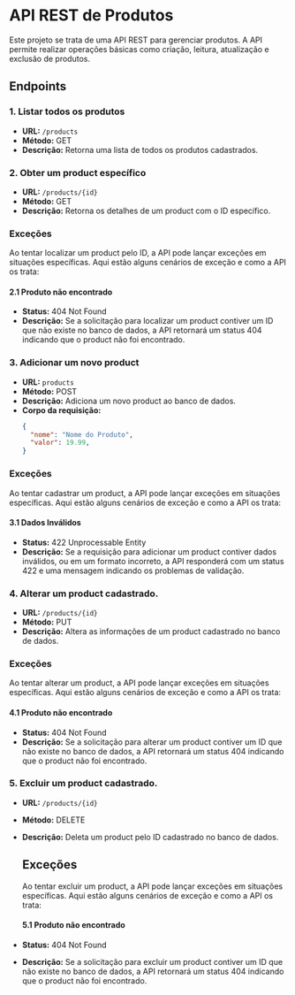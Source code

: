# API REST de Produtos

Este projeto se trata de uma API REST para gerenciar produtos. A API permite realizar operações básicas como criação, leitura, atualização e exclusão de produtos.

## Endpoints

### 1. Listar todos os produtos

- **URL:** `/products`
- **Método:** GET
- **Descrição:** Retorna uma lista de todos os produtos cadastrados.

### 2. Obter um product específico

- **URL:** `/products/{id}`
- **Método:** GET
- **Descrição:** Retorna os detalhes de um product com o ID específico.

### Exceções

Ao tentar localizar um product pelo ID, a API pode lançar exceções em situações específicas. Aqui estão alguns cenários de exceção e como a API os trata:

#### 2.1 Produto não encontrado

- **Status:** 404 Not Found
- **Descrição:** Se a solicitação para localizar um product contiver um ID que não existe no banco de dados, a API retornará um status 404 indicando que o product não foi encontrado.

### 3. Adicionar um novo product

- **URL:** `products`
- **Método:** POST
- **Descrição:** Adiciona um novo product ao banco de dados.
- **Corpo da requisição:**
  ```json
  {
    "nome": "Nome do Produto",
    "valor": 19.99,
  }

### Exceções

Ao tentar cadastrar um product, a API pode lançar exceções em situações específicas. Aqui estão alguns cenários de exceção e como a API os trata:

#### 3.1 Dados Inválidos

- **Status:** 422 Unprocessable Entity
- **Descrição:** Se a requisição para adicionar um product contiver dados inválidos, ou em um formato incorreto, a API responderá com um status 422 e uma mensagem indicando os problemas de validação.

### 4. Alterar um product cadastrado.

- **URL:** `/products/{id}`
- **Método:** PUT
- **Descrição:** Altera as informações de um product cadastrado no banco de dados.
  
### Exceções

Ao tentar alterar um product, a API pode lançar exceções em situações específicas. Aqui estão alguns cenários de exceção e como a API os trata:

#### 4.1 Produto não encontrado

- **Status:** 404 Not Found
- **Descrição:** Se a solicitação para alterar um product contiver um ID que não existe no banco de dados, a API retornará um status 404 indicando que o product não foi encontrado.

### 5. Excluir um product cadastrado.
- **URL:** `/products/{id}`
- **Método:** DELETE
- **Descrição:** Deleta um product pelo ID cadastrado no banco de dados.

  ## Exceções

  Ao tentar excluir um product, a API pode lançar exceções em situações específicas. Aqui estão alguns cenários de exceção e como a API os trata:

  #### 5.1 Produto não encontrado

- **Status:** 404 Not Found
- **Descrição:** Se a solicitação para excluir um product contiver um ID que não existe no banco de dados, a API retornará um status 404 indicando que o product não foi encontrado.
